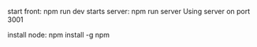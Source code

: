 start front: npm run dev
starts server: npm run server 
Using server on port 3001

install node: 
npm install -g npm